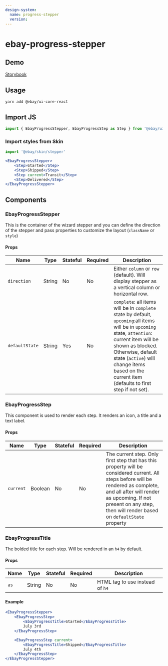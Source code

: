 ```yaml
---
design-system:
  name: progress-stepper
  version:
---
```


# ebay-progress-stepper

## Demo

[Storybook](https://opensource.ebay.com/ebayui-core-react/main/?path=/story/ebay-progress-stepper--default)

## Usage

```
yarn add @ebay/ui-core-react
```

## Import JS

```jsx harmony
import { EbayProgressStepper, EbayProgressStep as Step } from '@ebay/ui-core-react/ebay-progress-stepper'
```

### Import styles from Skin

```jsx
import '@ebay/skin/stepper'
```

```jsx
<EbayProgressStepper>
    <Step>Started</Step>
    <Step>Shipped</Step>
    <Step current>Transit</Step>
    <Step>Delivered</Step>
</EbayProgressStepper>
```

## Components

### EbayProgressStepper

This is the container of the wizard stepper and you can define the direction of the stepper and pass properties to
customize the layout (`className` or `style`)

#### Props

Name | Type | Stateful | Required | Description
--- | --- | --- | --- | ---
`direction` | String | No | No | Either `column` or `row` (default). Will display stepper as a vertical column or horizontal row.
`defaultState` | String | Yes | No | `complete`: all items will be in `complete` state by default, `upcoming`:all items will be in `upcoming` state, `attention`: current item will be shown as blocked. Otherwise, default state (`active`) will change items based on the current item (defaults to first step if not set).

### EbayProgressStep

This component is used to render each step. It renders an icon, a title and a text label.

#### Props

Name | Type | Stateful | Required | Description
--- | --- | --- | --- | ---
`current` | Boolean | No | No | The current step. Only first step that has this property will be considered current. All steps before will be rendered as complete, and all after will render as upcoming. If not present on any step, then will render based on `defaultState` property

### EbayProgressTitle

The bolded title for each step. Will be rendered in an `h4` by default.

#### Props

Name | Type | Stateful | Required | Description
--- | --- | --- | --- | ---
`as` | String | No | No | HTML tag to use instead of `h4`

#### Example

```jsx
<EbayProgressStepper>
    <EbayProgressStep>
        <EbayProgressTitle>Started</EbayProgressTitle>
        July 3rd
    </EbayProgressStep>

    <EbayProgressStep current>
        <EbayProgressTitle>Shipped</EbayProgressTitle>
        July 4th
    </EbayProgressStep>
</EbayProgressStepper>
```
